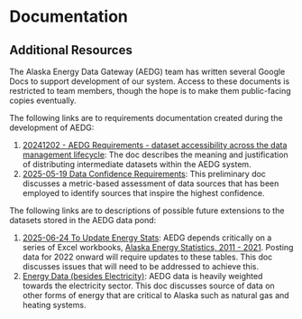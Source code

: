 # Documentation

## Additional Resources

The Alaska Energy Data Gateway (AEDG) team has written several Google Docs to support development of our system. Access to these documents is restricted to team members, though the hope is to make them public-facing copies eventually.

The following links are to requirements documentation created during the development of AEDG:

1. [20241202 - AEDG Requirements - dataset accessibility across the data management lifecycle](https://docs.google.com/document/d/1ZFjkJt1KkI9LRuOfPbwjFfrgjr4qayG9n3q_UHJ4F4s/edit?usp=drive_link): The doc describes the meaning and justification of distributing intermediate datasets within the AEDG system.
2. [2025-05-19 Data Confidence Requirements](https://docs.google.com/document/d/1PiLv4rAmwp6NlhGbj-kEs9aMZ5f8_a02T36NWWILzlI/edit?usp=drive_link): This preliminary doc discusses a metric-based assessment of data sources that has been employed to identify sources that inspire the highest confidence.

The following links are to descriptions of possible future extensions to the datasets stored in the AEDG data pond:

1. [2025-06-24 To Update Energy Stats](https://docs.google.com/document/d/1CONjlOTThk9ndPJfZUKNOI4KHtJ0vCLXDmI0Q4KNybw/edit?usp=drive_link): AEDG depends critically on a series of Excel workbooks, [Alaska Energy Statistics, 2011 - 2021](https://acep-uaf.github.io/ak-energy-statistics-2011_2021/). Posting data for 2022 onward will require updates to these tables. This doc discusses issues that will need to be addressed to achieve this.
2. [Energy Data (besides Electricity)](https://docs.google.com/document/d/1bfCtU3Cq_sN4SZQFJbB8BM8HYkGNM1wIihU-KpYch1o/edit?usp=drive_link): AEDG data is heavily weighted towards the electricity sector. This doc discusses source of data on other forms of energy that are critical to Alaska such as natural gas and heating systems.
